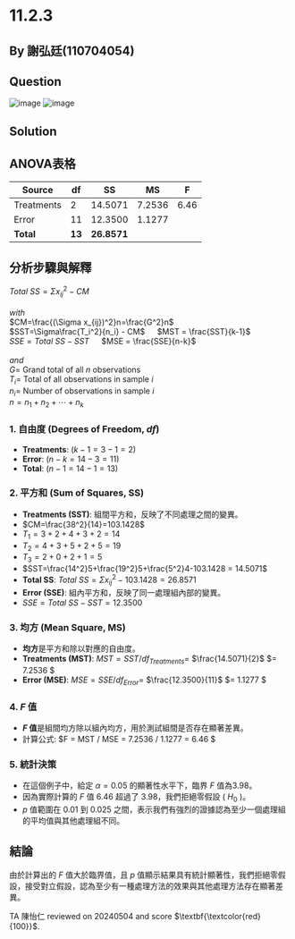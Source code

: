 # 11.2.3

## By 謝弘廷(110704054)

## Question
![image](https://img.onl/POcUGS)
![image](https://img.onl/Rn4yqB)
## Solution

## ANOVA表格

| Source     | df | SS     | MS     | F    |
|------------|----|--------|--------|------|
| Treatments | 2  | 14.5071| 7.2536 | 6.46 |
| Error      | 11 | 12.3500| 1.1277 |      |
| **Total**      | **13** | **26.8571**|        |      |

## 分析步驟與解釋  
${Total}$ ${SS}=\Sigma x_{ij}^2- CM$  
<br>$with$
<br>$CM=\frac{(\Sigma x_{ij})^2}n=\frac{G^2}n$  
$SST=\Sigma\frac{T_i^2}{n_i} - CM$ &emsp; $MST = \frac{SST}{k-1}$  
${SSE = Total}$ ${SS -SST}$ &emsp; $MSE = \frac{SSE}{n-k}$  
<br>$and$  
$G=$ Grand total of all $n$ observations  
$T_i=$ Total of all observations in sample $i$  
$n_i=$ Number of observations in sample $i$  
$n=n_1+n_2+\cdots+n_k$  
### 1. 自由度 (Degrees of Freedom, $df$)
- **Treatments**: $( k - 1 = 3 - 1 = 2 )$
- **Error**: $( n - k = 14 - 3 = 11 )$ 
- **Total**: $( n - 1 = 14 - 1 = 13 )$

### 2. 平方和 (Sum of Squares, SS)
- **Treatments (SST)**: 組間平方和，反映了不同處理之間的變異。
- $CM=\frac{38^2}{14}=103.1428$
- $T_1=3+2+4+3+2=14$
- $T_2=4+3+5+2+5=19$
- $T_3=2+0+2+1=5$
- $SST=\frac{14^2}5+\frac{19^2}5+\frac{5^2}4-103.1428 = 14.5071$
- **Total SS**: ${Total}$ $SS=\Sigma x_{ij}^2 - 103.1428 = 26.8571$
- **Error (SSE)**: 組內平方和，反映了同一處理組內部的變異。
- $SSE= Total$ $SS-SST = 12.3500$
### 3. 均方 (Mean Square, MS)
- **均方**是平方和除以對應的自由度。
- **Treatments (MST)**: $MST = SST / df_{Treatments} =$ $\frac{14.5071}{2}$ $= 7.2536 $
- **Error (MSE)**: $MSE = SSE / df_{Error} =$ $\frac{12.3500}{11}$ $= 1.1277 $

### 4. $F$ 值
- **$F$ 值**是組間均方除以組內均方，用於測試組間是否存在顯著差異。
- 計算公式: $F = MST / MSE = 7.2536 / 1.1277 = 6.46 $

### 5. 統計決策
- 在這個例子中，給定 $\alpha = 0.05$ 的顯著性水平下，臨界 $F$ 值為3.98。
- 因為實際計算的 $F$ 值 6.46 超過了 3.98，我們拒絕零假設 ( $H_0$ )。
- $p$ 值範圍在 0.01 到 0.025 之間，表示我們有強烈的證據認為至少一個處理組的平均值與其他處理組不同。

## 結論
由於計算出的 $F$ 值大於臨界值，且 $p$ 值顯示結果具有統計顯著性，我們拒絕零假設，接受對立假設，認為至少有一種處理方法的效果與其他處理方法存在顯著差異。

TA 陳怡仁 reviewed on 20240504 and score $\textbf{\textcolor{red}{100}}$. 

